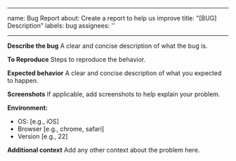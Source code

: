 <!-- .github/ISSUE_TEMPLATE/bug_report.md -->
---
name: Bug Report
about: Create a report to help us improve
title: "[BUG] Description"
labels: bug
assignees: ''

---

**Describe the bug**
A clear and concise description of what the bug is.

**To Reproduce**
Steps to reproduce the behavior.

**Expected behavior**
A clear and concise description of what you expected to happen.

**Screenshots**
If applicable, add screenshots to help explain your problem.

**Environment:**
- OS: [e.g., iOS]
- Browser [e.g., chrome, safari]
- Version [e.g., 22]

**Additional context**
Add any other context about the problem here.

